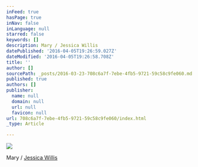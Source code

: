 ```yaml
---
inFeed: true
hasPage: true
inNav: false
inLanguage: null
starred: false
keywords: []
description: Mary / Jessica Willis
datePublished: '2016-04-05T19:26:59.027Z'
dateModified: '2016-04-05T19:26:58.708Z'
title: ''
author: []
sourcePath: _posts/2016-03-23-708c6a7f-7ebe-4fb5-9721-59c58c9fe060.md
published: true
authors: []
publisher:
  name: null
  domain: null
  url: null
  favicon: null
url: 708c6a7f-7ebe-4fb5-9721-59c58c9fe060/index.html
_type: Article

---
```

![](https://the-grid-user-content.s3-us-west-2.amazonaws.com/421d4860-901f-4915-adfb-55b0ad84de90.jpg)

Mary / [Jessica Willis][0]

[0]: https://www.jessicawillis.co/